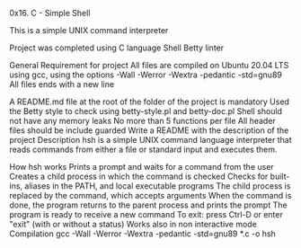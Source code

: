 0x16. C - Simple Shell

This is a simple UNIX command interpreter

Project was completed using C language Shell Betty linter

General Requirement for project All files are compiled on Ubuntu 20.04 LTS using gcc, using the options -Wall -Werror -Wextra -pedantic -std=gnu89 All files ends with a new line

A README.md file at the root of the folder of the project is mandatory Used the Betty style to check using betty-style.pl and betty-doc.pl Shell should not have any memory leaks No more than 5 functions per file All header files should be include guarded Write a README with the description of the project Description hsh is a simple UNIX command language interpreter that reads commands from either a file or standard input and executes them.

How hsh works Prints a prompt and waits for a command from the user Creates a child process in which the command is checked Checks for built-ins, aliases in the PATH, and local executable programs The child process is replaced by the command, which accepts arguments When the command is done, the program returns to the parent process and prints the prompt The program is ready to receive a new command To exit: press Ctrl-D or enter "exit" (with or without a status) Works also in non interactive mode Compilation gcc -Wall -Werror -Wextra -pedantic -std=gnu89 *.c -o hsh
